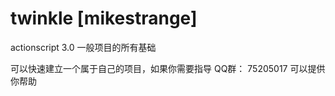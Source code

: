 twinkle	[mikestrange]
=======
actionscript 3.0 一般项目的所有基础

可以快速建立一个属于自己的项目，如果你需要指导 QQ群： 75205017 可以提供你帮助
